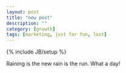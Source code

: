 ```yaml
---
layout: post
title: "new post"
description: ""
category: [growth] 
tags: [marketing, just for fun, lost]
---
```

{% include JB/setup %}

Raining is the new rain is the run. 
What a day!